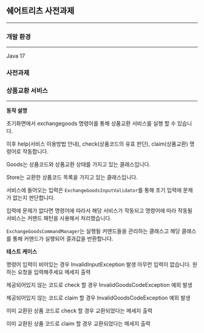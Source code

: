 ## 쉐어트리츠 사전과제

-----------------------

### 개발 환경

------------

Java 17 

### 사전과제 

### 상품교환 서비스 

------------

**동작 설명**

초기화면에서 exchangegoods 명령어를 통해 상품교환 서비스를 실행 할 수 있습니다.

이후 help(서비스 이용방법 안내), check(상품코드의 유효 판단), claim(상품교환) 명령어로 작동합니다.

Goods는 상품코드와 상품교환 상태를 가지고 있는 클래스입니다.

Store는 교환한 상품코드 목록을 가지고 있는 클래스입니다.

서비스에 들어오는 입력은 `ExchangeGoodsInputValidator`를 통해 초기 입력에 문제가 없는지 판단합니다.

입력에 문제가 없다면 명령어에 따라서 해당 서비스가 작동되고 명령어에 따라 작동될 서비스는 커맨드 패턴을 사용해서 처리했습니다.

`ExchangeGoodsCommandManager`는 실행될 커맨드들을 관리하는 클래스고 해당 클래스를 통해 커맨드가 실행되어 결과값을 반환합니다.

**테스트 케이스**

명령어 입력이 비어있는 경우 InvalidInputException 발생 아무런 입력이 없습니다. 원하는 요청을 입력해주세요 메세지 출력

제공되어있지 않는 코드로 check 할 경우 InvalidGoodsCodeException 예외 발생

제공되어있지 않는 코드로 claim 할 경우 InvalidGoodsCodeException 예외 발생

이미 교환된 상품 코드로 check 할 경우 교환되었다는 메세지 출력

이미 교환된 상품 코드로 claim 할 경우 교환되었다는 메세지 출력
